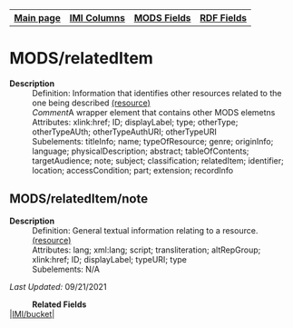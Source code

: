 <!DOCTYPE html>
<html>

<body>
<table style="width:100%">
  <tr>
    <th><a href="index.md">Main page</a></th>
	<th><a href="IMI.md">IMI Columns</a></th>
    <th><a href="MODS.md">MODS Fields</a></th>
    <th><a href="RDF.md">RDF Fields</a></th>
  </tr>
</table>



<h1>MODS/relatedItem</h1>
<dl>
  <dt><b>Description</b></dt>
  <dd>Definition: Information that identifies other resources related to the one being described <a href="http://www.loc.gov/standards/mods/userguide/relateditem.tml">(resource)</a></dd>
  <dd><i>Comment</i>A wrapper element that contains other MODS elemetns</dd>
  <dd>Attributes: xlink:href; ID; displayLabel; type; otherType; otherTypeAUth; otherTypeAuthURI; otherTypeURI</dd>
  <dd>Subelements: titleInfo; name; typeOfResource; genre; originInfo; language; physicalDescription; abstract; tableOfContents; targetAudience; note; subject; classification; relatedItem; identifier; location; accessCondition; part; extension; recordInfo</dd>
</dl>
<h2>MODS/relatedItem/note</h2>
<dl>
  <dt><b>Description</b></dt>
  <dd>Definition: General textual information relating to a resource.<a href="www.loc.gov/standards/mods/userguide/note.html">(resource)</a></dd>
  <dd>Attributes:  lang; xml:lang; script; transliteration; altRepGroup; xlink:href; ID; displayLabel; typeURI; type</dd>
  <dd>Subelements:  N/A</dd>
</dl>
	<p><i>Last Updated: </i></font>09/21/2021</p>
</dl>
<dl>
	<dd><b>Related Fields</b></dd>
		|<a href="bucket.md">IMI/bucket</a>|
</dl>
</body>
</html>
